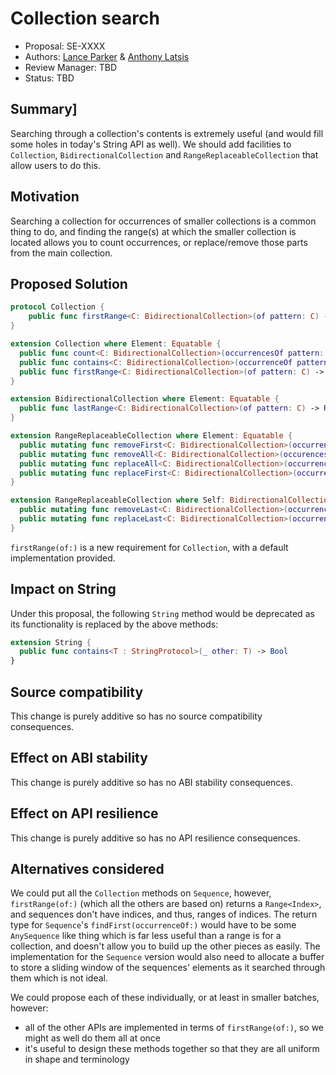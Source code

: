 # Collection search
* Proposal: SE-XXXX
* Authors: [Lance Parker](https://forums.swift.org/u/lancep) & [Anthony Latsis](https://forums.swift.org/u/anthonylatsis)
* Review Manager: TBD
* Status: TBD

## Summary]
Searching through a collection's contents is extremely useful (and would fill some holes in today's String API as well). We should add facilities to `Collection`,  `BidirectionalCollection` and `RangeReplaceableCollection` that allow users to do this.

## Motivation
Searching a collection for occurrences of smaller collections is a common thing to do, and finding the range(s) at which the smaller collection is located allows you to count occurrences, or replace/remove those parts from the main collection. 

## Proposed Solution
```swift
protocol Collection {
	public func firstRange<C: BidirectionalCollection>(of pattern: C) -> Range<Index>? where C.Element == Element, Element: Equatable
}

extension Collection where Element: Equatable {
  public func count<C: BidirectionalCollection>(occurrencesOf pattern: C, overlapping: Bool = false) -> Int where C.Element == Element
  public func contains<C: BidirectionalCollection>(occurrenceOf pattern: C) -> Bool where C.Element == Element
  public func firstRange<C: BidirectionalCollection>(of pattern: C) -> Range<Index>? where C.Element == Element { ... } //default implementation for the new protocol requirement on Collection
}

extension BidirectionalCollection where Element: Equatable {
  public func lastRange<C: BidirectionalCollection>(of pattern: C) -> Range<Index>? where C.Element == Element
}

extension RangeReplaceableCollection where Element: Equatable {
  public mutating func removeFirst<C: BidirectionalCollection>(occurrenceOf pattern: C) where C.Element == Element
  public mutating func removeAll<C: BidirectionalCollection>(occurencesOf pattern: C) where C.Element == Element
  public mutating func replaceAll<C: BidirectionalCollection>(occurrencesOf pattern: C, with replacement: C) where C.Element == Element
  public mutating func replaceFirst<C: BidirectionalCollection>(occurrenceOf pattern: C, with replacement: C) where C.Element == Element
}

extension RangeReplaceableCollection where Self: BidirectionalCollection, Element: Equatable {
  public mutating func removeLast<C: BidirectionalCollection>(occurrenceOf pattern: C) where C.Element == Element
  public mutating func replaceLast<C: BidirectionalCollection>(occurrenceOf pattern: C, with replacement: C) where C.Element == Element
}
```

`firstRange(of:)` is a new requirement for `Collection`, with a default implementation provided.

## Impact on String
Under this proposal, the following `String` method would be deprecated as its functionality is replaced by the above methods:

```swift
extension String {
  public func contains<T : StringProtocol>(_ other: T) -> Bool
}
```

## Source compatibility
This change is purely additive so has no source compatibility consequences.

## Effect on ABI stability
This change is purely additive so has no ABI stability consequences.

## Effect on API resilience
This change is purely additive so has no API resilience consequences.

## Alternatives considered
We could put all the `Collection` methods on `Sequence`, however, `firstRange(of:)` (which all the others are based on) returns a `Range<Index>`, and sequences don't have indices, and thus, ranges of indices. The return type for `Sequence`'s `findFirst(occurrenceOf:)` would have to be some `AnySequence` like thing which is far less useful than a range is for a collection, and doesn't allow you to build up the other pieces as easily.  The implementation for the `Sequence` version would also need to allocate a buffer to store a sliding window of the sequences' elements as it searched through them which is not ideal.

We could propose each of these individually, or at least in smaller batches, however:
* all of the other APIs are implemented in terms of `firstRange(of:)`, so we might as well do them all at once
*  it's useful to design these methods together so that they are all uniform in shape and terminology
